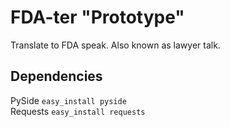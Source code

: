FDA-ter "Prototype"
===================

Translate to FDA speak. Also known as lawyer talk.

## Dependencies
PySide `easy_install pyside`  
Requests `easy_install requests`
